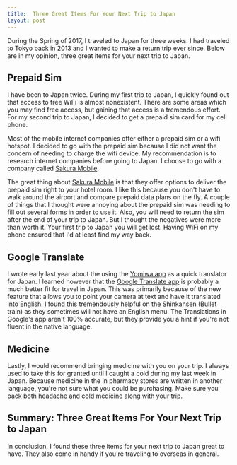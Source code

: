 ```yaml
---
title:  Three Great Items For Your Next Trip to Japan
layout: post
---
```

During the Spring of 2017, I traveled to Japan for three weeks. I had traveled to Tokyo back in 2013 and I wanted to make a return trip ever since. Below are in my opinion, three great items for your next trip to Japan. 

<h2>Prepaid Sim</h2>
I have been to Japan twice. During my first trip to Japan, I quickly found out that access to free WiFi is almost nonexistent. There are some areas which you may find free access, but gaining that access is a tremendous effort. For my second trip to Japan, I decided to get a prepaid sim card for my cell phone. 

Most of the mobile internet companies offer either a prepaid sim or a wifi hotspot. I decided to go with the prepaid sim because I did not want the concern of needing to charge the wifi device. My recommendation is to research internet companies before going to Japan. I choose to go with a company called <a href="https://www.sakuramobile.jp/short-term-sim-card-plans/" rel="noopener" target="_blank">Sakura Mobile</a>. 

The great thing about <a href="https://www.sakuramobile.jp/short-term-sim-card-plans/" rel="noopener" target="_blank">Sakura Mobile</a> is that they offer options to deliver the prepaid sim right to your hotel room. I like this because you don't have to walk around the airport and compare prepaid data plans on the fly. A couple of things that I thought were annoying about the prepaid sim was needing to fill out several forms in order to use it. Also, you will need to return the sim after the end of your trip to Japan. But I thought the negatives were more than worth it. Your first trip to Japan you will get lost. Having WiFi on my phone ensured that I'd at least find my way back. 


<h2>Google Translate</h2>
I wrote early last year about the using the <a href="https://www.moderrn.com/2017/01/16/yomiwa-app-translation-for-price-of-a-coffee/" rel="noopener" target="_blank">Yomiwa app</a> as a quick translator for Japan. I learned however that the <a href="https://itunes.apple.com/us/app/google-translate/id414706506?mt=8" rel="noopener" target="_blank">Google Translate app</a> is probably a much better fit for travel in Japan. This was primarily because of the new feature that allows you to point your camera at text and have it translated into English. I found this tremendously helpful on the Shinkansen (Bullet train) as they sometimes will not have an English menu. The Translations in Google's app aren't 100% accurate, but they provide you a hint if you're not fluent in the native language. 


<h2>Medicine</h2>
Lastly, I would recommend bringing medicine with you on your trip. I always used to take this for granted until I caught a cold during my last week in Japan. Because medicine in the in pharmacy stores are written in another language, you're not sure what you could be purchasing. Make sure you pack both headache and cold medicine along with your trip.   

<h2>Summary: Three Great Items For Your Next Trip to Japan</h2>
In conclusion, I found these three items for your next trip to Japan great to have. They also come in handy if you're traveling to overseas in general.
